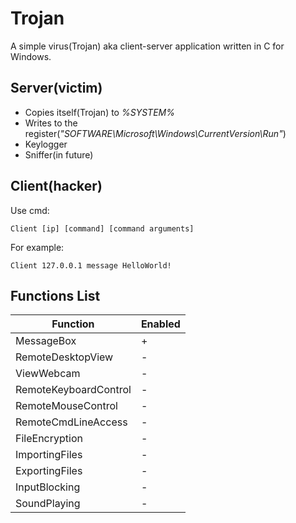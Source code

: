 # Trojan
A simple virus(Trojan) aka client-server application written in C for Windows.

## Server(victim)
  * Copies itself(Trojan) to _%SYSTEM%_
  * Writes to the register(_"SOFTWARE\\Microsoft\\Windows\\CurrentVersion\\Run"_)
  * Keylogger
  * Sniffer(in future)

## Client(hacker)

Use cmd:
```
Client [ip] [command] [command arguments]
```

For example:
```
Client 127.0.0.1 message HelloWorld!
```

## Functions List

|Function             |Enabled|
|---------------------|-------|
|MessageBox           |      +|
|RemoteDesktopView    |      -|
|ViewWebcam           |      -|
|RemoteKeyboardControl|      -|
|RemoteMouseControl   |      -|
|RemoteCmdLineAccess  |      -|
|FileEncryption       |      -|
|ImportingFiles       |      -|
|ExportingFiles       |      -|
|InputBlocking        |      -|
|SoundPlaying         |      -|
